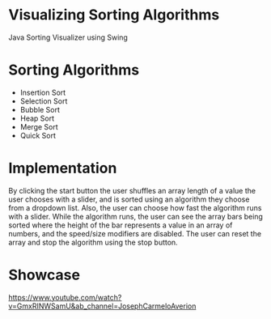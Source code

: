 # Visualizing Sorting Algorithms
Java Sorting Visualizer using Swing
# Sorting Algorithms
* Insertion Sort
* Selection Sort
* Bubble Sort
* Heap Sort
* Merge Sort
* Quick Sort
# Implementation
By clicking the start button the user shuffles an array length of a value the user chooses with a slider, and is sorted using an algorithm they choose from a dropdown list.
Also, the user can choose how fast the algorithm runs with a slider. While the algorithm runs, the user can see the array bars being sorted where the height of the bar represents 
a value in an array of numbers, and the speed/size modifiers are disabled. The user can reset the array and stop the algorithm using the stop button.
# Showcase
https://www.youtube.com/watch?v=GmxRINWSamU&ab_channel=JosephCarmeloAverion
